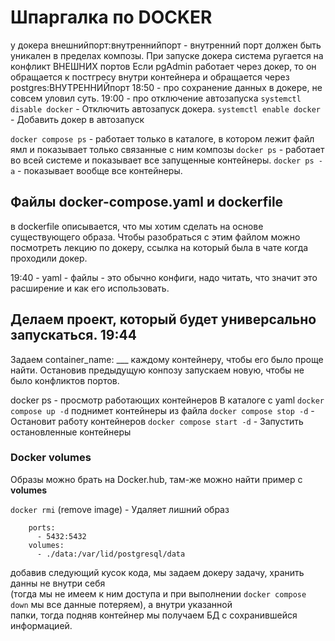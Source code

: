 # Шпаргалка по DOCKER

у докера внешнийпорт:внутреннийпорт - внутренний порт должен быть уникален в пределах композы.
При запуске докера система ругается на конфликт ВНЕШНИХ портов
Если pgAdmin работает через докер, то он обращается к постгресу внутри контейнера и обращается через postgres:ВНУТРЕННИЙпорт
18:50 - про сохранение данных в докере, не совсем уловил суть.
19:00 - про отключение автозапуска
`systemctl disable docker` - Отключить автозапуск докера.
`systemctl enable docker` - Добавить докер в автозапуск

`docker compose ps` - работает только в каталоге, в котором лежит файл ямл и показывает только связанные с ним композы
`docker ps` - работает во всей системе и показывает все запущенные контейнеры.
`docker ps -a` - показывает вообще все контейнеры.

## Файлы  docker-compose.yaml  и dockerfile

в dockerfile описывается, что мы хотим сделать на основе существующего образа.
Чтобы разобраться с этим файлом можно посмотреть лекцию по докеру, ссылка на который была в чате когда проходили докер.

19:40  - yaml - файлы - это обычно конфиги, надо читать, что значит это расширение и как его использовать.
## Делаем проект, который будет универсально запускаться. 19:44
Задаем container_name: ___ каждому контейнеру, чтобы его было проще найти. Остановив предыдущую конпозу запускаем новую, чтобы не было конфликтов портов.

docker ps - просмотр работающих контейнеров
В каталоге с yaml `docker compose up -d` поднимет контейнеры из файла
`docker compose stop -d` - Остановит работу контейнеров
`docker compose start -d` - Запустить остановленные контейнеры

### Docker volumes
Образы можно брать на Docker.hub, там-же можно найти пример с __volumes__

`docker rmi` (remove image) - Удаляет лишний образ
```
    ports:
      - 5432:5432
    volumes:
      - ./data:/var/lid/postgresql/data
```
добавив следующий кусок кода, мы задаем докеру задачу, хранить данны не внутри себя  
(тогда мы не имеем к ним доступа и при выполнении `docker compose down` мы все данные потеряем), а внутри указанной  
папки, тогда подняв контейнер мы получаем БД с сохранившейся информацией.